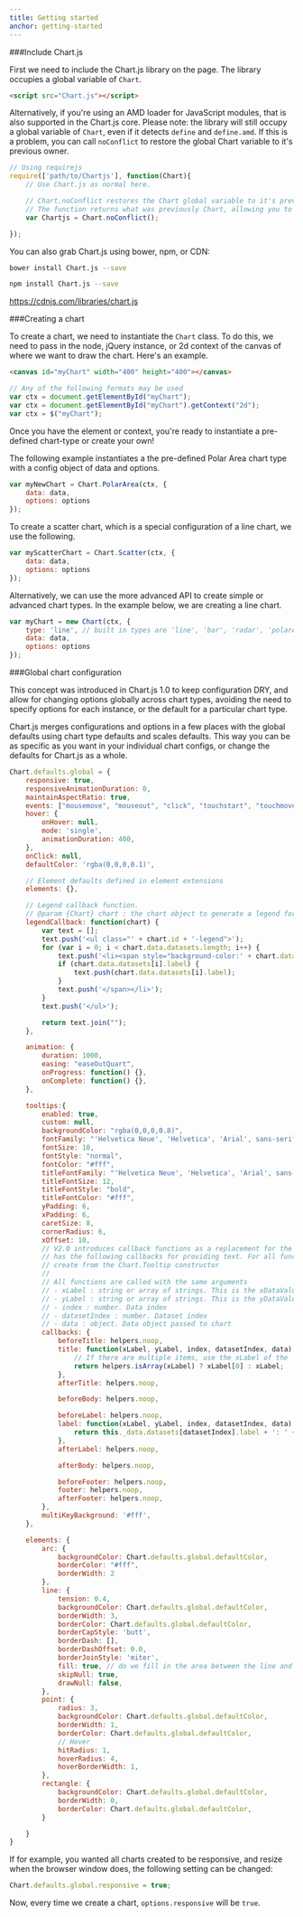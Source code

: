 ```yaml
---
title: Getting started
anchor: getting-started
---
```


###Include Chart.js

First we need to include the Chart.js library on the page. The library occupies a global variable of `Chart`.

```html
<script src="Chart.js"></script>
```

Alternatively, if you're using an AMD loader for JavaScript modules, that is also supported in the Chart.js core. Please note: the library will still occupy a global variable of `Chart`, even if it detects `define` and `define.amd`. If this is a problem, you can call `noConflict` to restore the global Chart variable to it's previous owner.

```javascript
// Using requirejs
require(['path/to/Chartjs'], function(Chart){
	// Use Chart.js as normal here.

	// Chart.noConflict restores the Chart global variable to it's previous owner
	// The function returns what was previously Chart, allowing you to reassign.
	var Chartjs = Chart.noConflict();

});
```

You can also grab Chart.js using bower, npm, or CDN:

```bash
bower install Chart.js --save
```
```bash
npm install Chart.js --save
```

https://cdnjs.com/libraries/chart.js

###Creating a chart

To create a chart, we need to instantiate the `Chart` class. To do this, we need to pass in the node, jQuery instance, or 2d context of the canvas of where we want to draw the chart. Here's an example.

```html
<canvas id="myChart" width="400" height="400"></canvas>
```

```javascript
// Any of the following formats may be used
var ctx = document.getElementById("myChart");
var ctx = document.getElementById("myChart").getContext("2d");
var ctx = $("myChart");
```

Once you have the element or context, you're ready to instantiate a pre-defined chart-type or create your own!

The following example instantiates a the pre-defined Polar Area chart type with a config object of data and options.
```javascript
var myNewChart = Chart.PolarArea(ctx, {
    data: data,
    options: options
});
```

To create a scatter chart, which is a special configuration of a line chart, we use the following.
```javascript
var myScatterChart = Chart.Scatter(ctx, {
    data: data,
    options: options
});
```

Alternatively, we can use the more advanced API to create simple or advanced chart types. In the example below, we are creating a line chart.
```javascript
var myChart = new Chart(ctx, {
    type: 'line', // built in types are 'line', 'bar', 'radar', 'polarArea', 'doughnut', 'scatter'
    data: data,
    options: options
});
```

###Global chart configuration

This concept was introduced in Chart.js 1.0 to keep configuration DRY, and allow for changing options globally across chart types, avoiding the need to specify options for each instance, or the default for a particular chart type.

Chart.js merges configurations and options in a few places with the global defaults using chart type defaults and scales defaults. This way you can be as specific as you want in your individual chart configs, or change the defaults for Chart.js as a whole.

```javascript
Chart.defaults.global = {
    responsive: true,
    responsiveAnimationDuration: 0,
    maintainAspectRatio: true,
    events: ["mousemove", "mouseout", "click", "touchstart", "touchmove", "touchend"],
    hover: {
        onHover: null,
        mode: 'single',
        animationDuration: 400,
    },
    onClick: null,
    defaultColor: 'rgba(0,0,0,0.1)',

    // Element defaults defined in element extensions
    elements: {},

    // Legend callback function. 
    // @param {Chart} chart : the chart object to generate a legend for
    legendCallback: function(chart) {
        var text = [];
        text.push('<ul class="' + chart.id + '-legend">');
        for (var i = 0; i < chart.data.datasets.length; i++) {
            text.push('<li><span style="background-color:' + chart.data.datasets[i].backgroundColor + '">');
            if (chart.data.datasets[i].label) {
                text.push(chart.data.datasets[i].label);
            }
            text.push('</span></li>');
        }
        text.push('</ul>');

        return text.join("");
    },

    animation: {
        duration: 1000,
        easing: "easeOutQuart",
        onProgress: function() {},
        onComplete: function() {},
    },

    tooltips:{
        enabled: true,
        custom: null,
        backgroundColor: "rgba(0,0,0,0.8)",
        fontFamily: "'Helvetica Neue', 'Helvetica', 'Arial', sans-serif",
        fontSize: 10,
        fontStyle: "normal",
        fontColor: "#fff",
        titleFontFamily: "'Helvetica Neue', 'Helvetica', 'Arial', sans-serif",
        titleFontSize: 12,
        titleFontStyle: "bold",
        titleFontColor: "#fff",
        yPadding: 6,
        xPadding: 6,
        caretSize: 8,
        cornerRadius: 6,
        xOffset: 10,
        // V2.0 introduces callback functions as a replacement for the template engine in v1. The tooltip
        // has the following callbacks for providing text. For all functions, 'this' will be the tooltip object
        // create from the Chart.Tooltip constructor
        //
        // All functions are called with the same arguments
        // - xLabel : string or array of strings. This is the xDataValue for each item to be displayed in the tooltip
        // - yLabel : string or array of strings. This is the yDataValue for each item to be displayed in the tooltip
        // - index : number. Data index
        // - datasetIndex : number. Dataset index 
        // - data : object. Data object passed to chart
        callbacks: {
            beforeTitle: helpers.noop,
            title: function(xLabel, yLabel, index, datasetIndex, data) {
                // If there are multiple items, use the xLabel of the 
                return helpers.isArray(xLabel) ? xLabel[0] : xLabel;
            },
            afterTitle: helpers.noop,

            beforeBody: helpers.noop,

            beforeLabel: helpers.noop,
            label: function(xLabel, yLabel, index, datasetIndex, data) {
                return this._data.datasets[datasetIndex].label + ': ' + yLabel;
            },
            afterLabel: helpers.noop,

            afterBody: helpers.noop,

            beforeFooter: helpers.noop,
            footer: helpers.noop,
            afterFooter: helpers.noop,
        },
        multiKeyBackground: '#fff',
    },

    elements: {
        arc: {   
            backgroundColor: Chart.defaults.global.defaultColor,
            borderColor: "#fff",
            borderWidth: 2
        },
        line: {
            tension: 0.4,
            backgroundColor: Chart.defaults.global.defaultColor,
            borderWidth: 3,
            borderColor: Chart.defaults.global.defaultColor,
            borderCapStyle: 'butt',
            borderDash: [],
            borderDashOffset: 0.0,
            borderJoinStyle: 'miter',
            fill: true, // do we fill in the area between the line and its base axis
            skipNull: true,
            drawNull: false,
        },
        point: {
            radius: 3,
            backgroundColor: Chart.defaults.global.defaultColor,
            borderWidth: 1,
            borderColor: Chart.defaults.global.defaultColor,
            // Hover
            hitRadius: 1,
            hoverRadius: 4,
            hoverBorderWidth: 1,
        },
        rectangle: {
            backgroundColor: Chart.defaults.global.defaultColor,
            borderWidth: 0,
            borderColor: Chart.defaults.global.defaultColor,
        }

    }
}
```

If for example, you wanted all charts created to be responsive, and resize when the browser window does, the following setting can be changed:

```javascript
Chart.defaults.global.responsive = true;
```

Now, every time we create a chart, `options.responsive` will be `true`.
